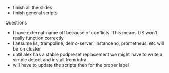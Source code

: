 * finish all the slides
* finish general scripts

Questions
* I have external-name off because of conflicts. This means LIS won't really function correctly
* I assume lis, trampoline, demo-server, instanceno, prometheus, etc will be on cluster
* until alex has a stable podpreset replacement we might have to write a simple detect and install
from infra
* will have to update the scripts then for the proper label
